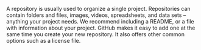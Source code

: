 A repository is usually used to organize a single project. 
Repositories can contain folders and files, images, videos, spreadsheets, and data sets – anything your project needs. 
We recommend including a README, or a file with information about your project. 
GitHub makes it easy to add one at the same time you create your new repository. 
It also offers other common options such as a license file.
